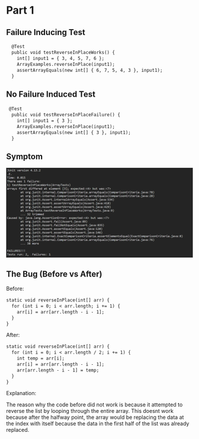 # Part 1

## Failure Inducing Test
```
  @Test
  public void testReverseInPlaceWorks() {
    int[] input1 = { 3, 4, 5, 7, 6 };
    ArrayExamples.reverseInPlace(input1);
    assertArrayEquals(new int[] { 6, 7, 5, 4, 3 }, input1);
  }
```

## No Failure Induced Test
```
 @Test
  public void testReverseInPlaceFailure() {
    int[] input1 = { 3 };
    ArrayExamples.reverseInPlace(input1);
    assertArrayEquals(new int[] { 3 }, input1);
  }
```

## Symptom
![Symptoms](img/symptom.png)

## The Bug (Before vs After)

Before:
```
static void reverseInPlace(int[] arr) {
  for (int i = 0; i < arr.length; i += 1) {
    arr[i] = arr[arr.length - i - 1];
  }
}
```

After:
```
static void reverseInPlace(int[] arr) {
  for (int i = 0; i < arr.length / 2; i += 1) {
    int temp = arr[i];
    arr[i] = arr[arr.length - i - 1];
    arr[arr.length - i - 1] = temp;
  }
}
```

Explanation:

The reason why the code before did not work is because it attempted to reverse the list by looping through the entire array. This doesnt work because after the halfway point, the array would be replacing the data at the index with itself because the data in the first half of the list was already replaced.

